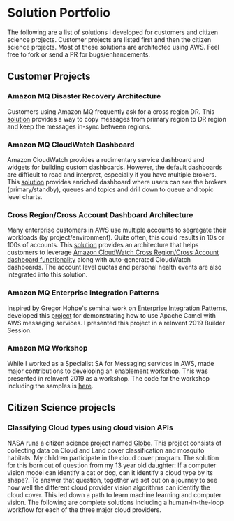 # Solution Portfolio

The following are a list of solutions I developed for customers and citizen science projects. Customer projects are listed first and then the citizen science projects. Most of these solutions are architected using AWS. Feel free to fork or send a PR for bugs/enhancements.

## Customer Projects

### Amazon MQ Disaster Recovery Architecture

Customers using Amazon MQ frequently ask for a cross region DR. This [solution](https://github.com/sam-andaluri/BrokerSync) provides a way to copy messages from primary region to DR region and keep the messages in-sync between regions.

### Amazon MQ CloudWatch Dashboard

Amazon CloudWatch provides a rudimentary service dashboard and widgets for building custom dashboards. However, the default dashboards are difficult to read and interpret, especially if you have multiple brokers. This [solution](https://github.com/sam-andaluri/mqdashboard) provides enriched dashboard where users can see the brokers (primary/standby), queues and topics and drill down to queue and topic level charts.

### Cross Region/Cross Account Dashboard Architecture

Many enterprise customers in AWS use multiple accounts to segregate their workloads (by project/environment). Quite often, this could results in 10s or 100s of accounts. This [solution](https://github.com/sam-andaluri/dashboard-poc) provides an architecture that helps customers to leverage [Amazon CloudWatch Cross Region/Cross Account dashboard functionality](https://aws.amazon.com/about-aws/whats-new/2019/11/amazon-cloudwatch-launches-cross-account-cross-region-dashboards/) along with auto-generated CloudWatch dashboards. The account level quotas and personal health events are also integrated into this solution. 

### Amazon MQ Enterprise Integration Patterns

Inspired by Gregor Hohpe's seminal work on [Enterprise Integration Patterns](https://www.enterpriseintegrationpatterns.com/gregor.html), developed this [project](https://github.com/aws-samples/amazon-mq-enterprise-integration-patterns) for demonstrating how to use Apache Camel with AWS messaging services. I presented this project in a reInvent 2019 Builder Session. 

### Amazon MQ Workshop

While I worked as a Specialist SA for Messaging services in AWS, made major contributions to developing an enablement [workshop](https://amazon-mq-intro.workshop.aws). This was presented in reInvent 2019 as a workshop. The code for the workshop including the samples is [here](https://github.com/aws-samples/amazon-mq-workshop). 

## Citizen Science projects

### Classifying Cloud types using cloud vision APIs

NASA runs a citizen science project named [Globe](https://observer.globe.gov). This project consists of collecting data on Cloud and Land cover classification and mosquito habitats. My children participate in the cloud cover program. The solution for this born out of question from my 13 year old daughter: If a computer vision model can identify a cat or dog, can it identify a cloud type by its shape?. To answer that question, together we set out on a journey to see how well the different cloud provider vision algorithms can identify the cloud cover. This led down a path to learn machine learning and computer vision. The following are complete solutions including a human-in-the-loop workflow for each of the three major cloud providers.

